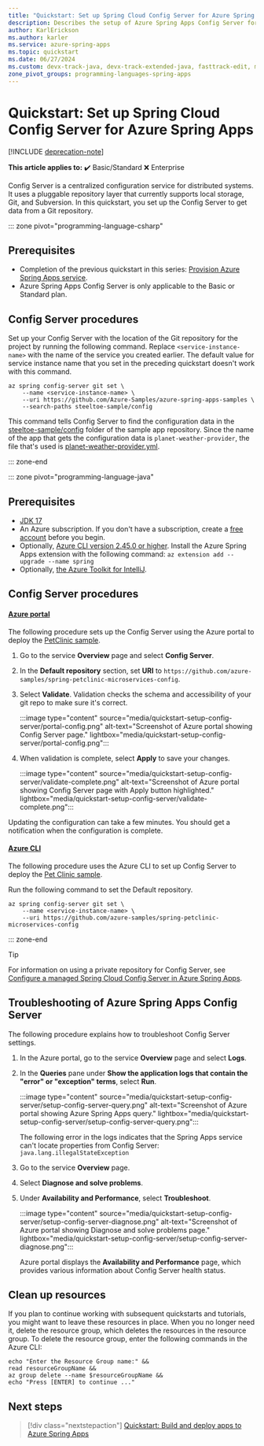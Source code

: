 ```yaml
---
title: "Quickstart: Set up Spring Cloud Config Server for Azure Spring Apps"
description: Describes the setup of Azure Spring Apps Config Server for app deployment.
author: KarlErickson
ms.author: karler
ms.service: azure-spring-apps
ms.topic: quickstart
ms.date: 06/27/2024
ms.custom: devx-track-java, devx-track-extended-java, fasttrack-edit, mode-other
zone_pivot_groups: programming-languages-spring-apps
---
```


# Quickstart: Set up Spring Cloud Config Server for Azure Spring Apps

[!INCLUDE [deprecation-note](../includes/deprecation-note.md)]

**This article applies to:** ✔️ Basic/Standard ❌ Enterprise

Config Server is a centralized configuration service for distributed systems. It uses a pluggable repository layer that currently supports local storage, Git, and Subversion. In this quickstart, you set up the Config Server to get data from a Git repository.

::: zone pivot="programming-language-csharp"

## Prerequisites

- Completion of the previous quickstart in this series: [Provision Azure Spring Apps service](./quickstart-provision-service-instance.md).
- Azure Spring Apps Config Server is only applicable to the Basic or Standard plan.

## Config Server procedures

Set up your Config Server with the location of the Git repository for the project by running the following command. Replace `<service-instance-name>` with the name of the service you created earlier. The default value for service instance name that you set in the preceding quickstart doesn't work with this command.

```azurecli
az spring config-server git set \
    --name <service-instance-name> \
    --uri https://github.com/Azure-Samples/azure-spring-apps-samples \
    --search-paths steeltoe-sample/config
```

This command tells Config Server to find the configuration data in the [steeltoe-sample/config](https://github.com/Azure-Samples/azure-spring-apps-samples/tree/main/steeltoe-sample/config) folder of the sample app repository. Since the name of the app that gets the configuration data is `planet-weather-provider`, the file that's used is [planet-weather-provider.yml](https://github.com/Azure-Samples/azure-spring-apps-samples/blob/main/steeltoe-sample/config/planet-weather-provider.yml).

::: zone-end

::: zone pivot="programming-language-java"

## Prerequisites

- [JDK 17](/azure/developer/java/fundamentals/java-jdk-install)
- An Azure subscription. If you don't have a subscription, create a [free account](https://azure.microsoft.com/free/?WT.mc_id=A261C142F) before you begin.
- Optionally, [Azure CLI version 2.45.0 or higher](/cli/azure/install-azure-cli). Install the Azure Spring Apps extension with the following command: `az extension add --upgrade --name spring`
- Optionally, [the Azure Toolkit for IntelliJ](https://plugins.jetbrains.com/plugin/8053-azure-toolkit-for-intellij/).

## Config Server procedures

#### [Azure portal](#tab/Azure-portal)

The following procedure sets up the Config Server using the Azure portal to deploy the [PetClinic sample](https://github.com/azure-samples/spring-petclinic-microservices).

1. Go to the service **Overview** page and select **Config Server**.

1. In the **Default repository** section, set **URI** to `https://github.com/azure-samples/spring-petclinic-microservices-config`.

1. Select **Validate**. Validation checks the schema and accessibility of your git repo to make sure it's correct.

    :::image type="content" source="media/quickstart-setup-config-server/portal-config.png" alt-text="Screenshot of Azure portal showing Config Server page." lightbox="media/quickstart-setup-config-server/portal-config.png":::

1. When validation is complete, select **Apply** to save your changes.

    :::image type="content" source="media/quickstart-setup-config-server/validate-complete.png" alt-text="Screenshot of Azure portal showing Config Server page with Apply button highlighted." lightbox="media/quickstart-setup-config-server/validate-complete.png":::

Updating the configuration can take a few minutes. You should get a notification when the configuration is complete.

#### [Azure CLI](#tab/Azure-CLI)

The following procedure uses the Azure CLI to set up Config Server to deploy the [Pet Clinic sample](https://github.com/azure-samples/spring-petclinic-microservices).

Run the following command to set the Default repository.

```azurecli
az spring config-server git set \
    --name <service-instance-name> \
    --uri https://github.com/azure-samples/spring-petclinic-microservices-config
```

::: zone-end

> [!TIP]
> For information on using a private repository for Config Server, see [Configure a managed Spring Cloud Config Server in Azure Spring Apps](how-to-config-server.md?pivots=sc-standard).

## Troubleshooting of Azure Spring Apps Config Server

The following procedure explains how to troubleshoot Config Server settings.

1. In the Azure portal, go to the service **Overview** page and select **Logs**.

1. In the **Queries** pane under **Show the application logs that contain the "error" or "exception" terms**,
   select **Run**.

   :::image type="content" source="media/quickstart-setup-config-server/setup-config-server-query.png" alt-text="Screenshot of Azure portal showing Azure Spring Apps query." lightbox="media/quickstart-setup-config-server/setup-config-server-query.png":::

   The following error in the logs indicates that the Spring Apps service can't locate properties from Config Server: `java.lang.illegalStateException`

1. Go to the service **Overview** page.

1. Select **Diagnose and solve problems**.

1. Under **Availability and Performance**, select **Troubleshoot**.

   :::image type="content" source="media/quickstart-setup-config-server/setup-config-server-diagnose.png" alt-text="Screenshot of Azure portal showing Diagnose and solve problems page." lightbox="media/quickstart-setup-config-server/setup-config-server-diagnose.png":::

   Azure portal displays the **Availability and Performance** page, which provides various information about Config Server health status.

## Clean up resources

If you plan to continue working with subsequent quickstarts and tutorials, you might want to leave these resources in place. When you no longer need it, delete the resource group, which deletes the resources in the resource group. To delete the resource group, enter the following commands in the Azure CLI:

```azurecli
echo "Enter the Resource Group name:" &&
read resourceGroupName &&
az group delete --name $resourceGroupName &&
echo "Press [ENTER] to continue ..."
```

## Next steps

> [!div class="nextstepaction"]
> [Quickstart: Build and deploy apps to Azure Spring Apps](quickstart-deploy-apps.md)
